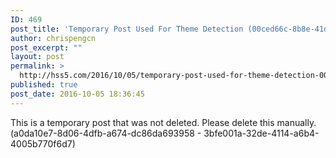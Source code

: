 ```yaml
---
ID: 469
post_title: 'Temporary Post Used For Theme Detection (00ced66c-8b8e-41db-a7ee-87a702c4cdb6 &#8211; 3bfe001a-32de-4114-a6b4-4005b770f6d7)'
author: chrispengcn
post_excerpt: ""
layout: post
permalink: >
  http://hss5.com/2016/10/05/temporary-post-used-for-theme-detection-00ced66c-8b8e-41db-a7ee-87a702c4cdb6-3bfe001a-32de-4114-a6b4-4005b770f6d7/
published: true
post_date: 2016-10-05 18:36:45
---
```

<p>This is a temporary post that was not deleted. Please delete this manually. (a0da10e7-8d06-4dfb-a674-dc86da693958 - 3bfe001a-32de-4114-a6b4-4005b770f6d7)</p>